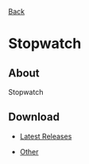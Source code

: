 [Back](../)

# Stopwatch

## About

Stopwatch

## Download

- [Latest Releases](https://github.com/moton-03/Stopwatch/releases/latest)

- [Other](https://github.com/moton-03/Stopwatch/releases)
